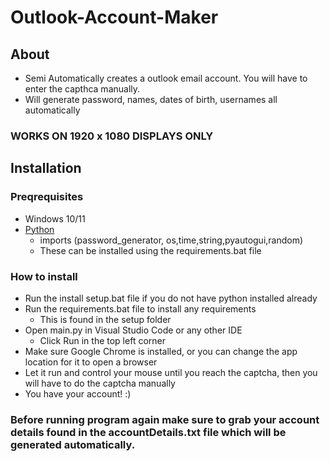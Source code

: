 # Outlook-Account-Maker

## About
- Semi Automatically creates a outlook email account. You will have to enter the capthca manually.
- Will generate password, names, dates of birth, usernames all automatically

### WORKS ON 1920 x 1080 DISPLAYS ONLY

## Installation

### Preqrequisites

-   Windows 10/11
-   [Python](https://www.python.org/downloads/release/python-3109/)
    - imports (password_generator, os,time,string,pyautogui,random)
    - These can be installed using the requirements.bat file

### How to install
-   Run the install setup.bat file if you do not have python installed already
-   Run the requirements.bat file to install any requirements
    - This is found in the setup folder
-   Open main.py in Visual Studio Code or any other IDE
    - Click Run in the top left corner
- Make sure Google Chrome is installed, or you can change the app location for it to open a browser
- Let it run and control your mouse until you reach the captcha, then you will have to do the captcha manually
- You have your account! :)
### Before running program again make sure to grab your account details found in the accountDetails.txt file which will be generated automatically.
